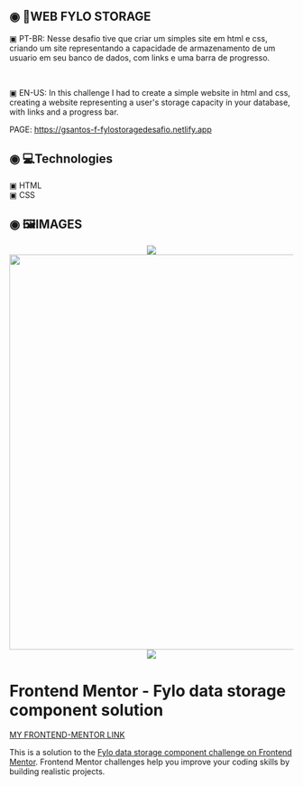 ## ◉ 📑WEB FYLO STORAGE

<p> ▣ PT-BR: Nesse desafio tive que criar um simples site em html e css, criando um site representando a capacidade de armazenamento de um usuario em seu banco de dados, com links e uma barra de progresso.</p></br>
<p> ▣ EN-US: In this challenge I had to create a simple website in html and css, creating a website representing a user's storage capacity in your database, with links and a progress bar.</p>

PAGE: https://gsantos-f-fylostoragedesafio.netlify.app

 ## ◉ 💻Technologies
 ▣ HTML</br>
 ▣ CSS
 
## ◉ 🖼️IMAGES

<div align="center">
 <img hight="120px" src="https://user-images.githubusercontent.com/101200460/159377408-f4280bd7-0f0b-41f6-90f4-80a0901e1040.gif">
 <img width="700px" src="https://user-images.githubusercontent.com/101200460/159377411-edf27531-13ec-4018-8c6a-1a27390d5b7c.png">
 <img src="https://user-images.githubusercontent.com/101200460/159377986-b0ffdbe7-3073-4321-9f37-928ef244cdc9.png">
</div>

# Frontend Mentor - Fylo data storage component solution

[MY FRONTEND-MENTOR LINK](https://www.frontendmentor.io/profile/Gsantos-f)

This is a solution to the [Fylo data storage component challenge on Frontend Mentor](https://www.frontendmentor.io/challenges/fylo-data-storage-component-1dZPRbV5n). Frontend Mentor challenges help you improve your coding skills by building realistic projects.

